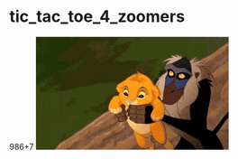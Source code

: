 # tic_tac_toe_4_zoomers


986+7
<img src="https://github.com/WhoReadThisWillDie/tic_tac_toe_4_zoomers/blob/main/200.gif" />

